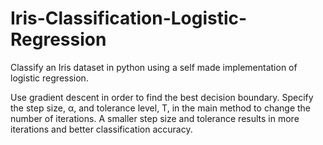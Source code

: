 # Iris-Classification-Logistic-Regression
Classify an Iris dataset in python using a self made implementation of logistic regression.

Use gradient descent in order to find the best decision boundary. Specify the step size, α, and tolerance level, T, in the main method
to change the number of iterations. A smaller step size and tolerance results in more iterations and better classification accuracy.

